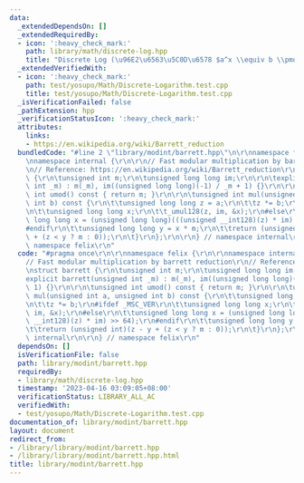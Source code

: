 ```yaml
---
data:
  _extendedDependsOn: []
  _extendedRequiredBy:
  - icon: ':heavy_check_mark:'
    path: library/math/discrete-log.hpp
    title: "Discrete Log (\u96E2\u6563\u5C0D\u6578 $a^x \\equiv b \\pmod m$)"
  _extendedVerifiedWith:
  - icon: ':heavy_check_mark:'
    path: test/yosupo/Math/Discrete-Logarithm.test.cpp
    title: test/yosupo/Math/Discrete-Logarithm.test.cpp
  _isVerificationFailed: false
  _pathExtension: hpp
  _verificationStatusIcon: ':heavy_check_mark:'
  attributes:
    links:
    - https://en.wikipedia.org/wiki/Barrett_reduction
  bundledCode: "#line 2 \"library/modint/barrett.hpp\"\n\r\nnamespace felix {\r\n\r\
    \nnamespace internal {\r\n\r\n// Fast modular multiplication by barrett reduction\r\
    \n// Reference: https://en.wikipedia.org/wiki/Barrett_reduction\r\nstruct barrett\
    \ {\r\n\tunsigned int m;\r\n\tunsigned long long im;\r\n\r\n\texplicit barrett(unsigned\
    \ int _m) : m(_m), im((unsigned long long)(-1) / _m + 1) {}\r\n\r\n\tunsigned\
    \ int umod() const { return m; }\r\n\r\n\tunsigned int mul(unsigned int a, unsigned\
    \ int b) const {\r\n\t\tunsigned long long z = a;\r\n\t\tz *= b;\r\n#ifdef _MSC_VER\r\
    \n\t\tunsigned long long x;\r\n\t\t_umul128(z, im, &x);\r\n#else\r\n\t\tunsigned\
    \ long long x = (unsigned long long)(((unsigned __int128)(z) * im) >> 64);\r\n\
    #endif\r\n\t\tunsigned long long y = x * m;\r\n\t\treturn (unsigned int)(z - y\
    \ + (z < y ? m : 0));\r\n\t}\r\n};\r\n\r\n} // namespace internal\r\n\r\n} //\
    \ namespace felix\r\n"
  code: "#pragma once\r\n\r\nnamespace felix {\r\n\r\nnamespace internal {\r\n\r\n\
    // Fast modular multiplication by barrett reduction\r\n// Reference: https://en.wikipedia.org/wiki/Barrett_reduction\r\
    \nstruct barrett {\r\n\tunsigned int m;\r\n\tunsigned long long im;\r\n\r\n\t\
    explicit barrett(unsigned int _m) : m(_m), im((unsigned long long)(-1) / _m +\
    \ 1) {}\r\n\r\n\tunsigned int umod() const { return m; }\r\n\r\n\tunsigned int\
    \ mul(unsigned int a, unsigned int b) const {\r\n\t\tunsigned long long z = a;\r\
    \n\t\tz *= b;\r\n#ifdef _MSC_VER\r\n\t\tunsigned long long x;\r\n\t\t_umul128(z,\
    \ im, &x);\r\n#else\r\n\t\tunsigned long long x = (unsigned long long)(((unsigned\
    \ __int128)(z) * im) >> 64);\r\n#endif\r\n\t\tunsigned long long y = x * m;\r\n\
    \t\treturn (unsigned int)(z - y + (z < y ? m : 0));\r\n\t}\r\n};\r\n\r\n} // namespace\
    \ internal\r\n\r\n} // namespace felix\r\n"
  dependsOn: []
  isVerificationFile: false
  path: library/modint/barrett.hpp
  requiredBy:
  - library/math/discrete-log.hpp
  timestamp: '2023-04-16 03:09:05+08:00'
  verificationStatus: LIBRARY_ALL_AC
  verifiedWith:
  - test/yosupo/Math/Discrete-Logarithm.test.cpp
documentation_of: library/modint/barrett.hpp
layout: document
redirect_from:
- /library/library/modint/barrett.hpp
- /library/library/modint/barrett.hpp.html
title: library/modint/barrett.hpp
---
```

